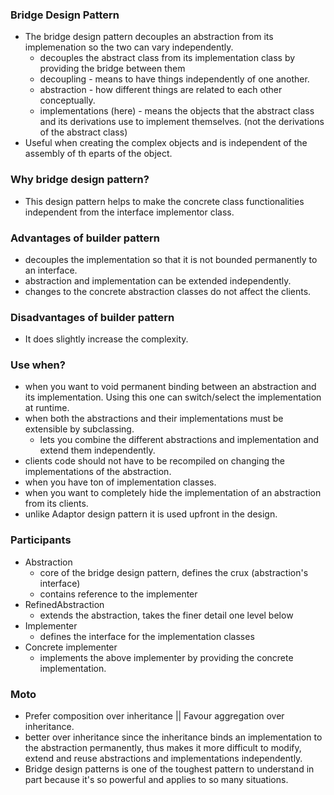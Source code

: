 ### Bridge Design Pattern
* The bridge design pattern decouples an abstraction from its implemenation so the two can vary independently.
    * decouples the abstract class from its implementation class by providing the bridge between them
    * decoupling - means to have things independently of one another.
    * abstraction - how different things are related to each other conceptually.
    * implementations (here) - means the objects that the abstract class and its derivations use to implement themselves. (not the derivations of the abstract class)
* Useful when creating the complex objects and is independent of the assembly of th eparts of the object.

### Why bridge design pattern?
* This design pattern helps to make the concrete class functionalities independent from the interface implementor class.

### Advantages of builder pattern
* decouples the implementation so that it is not bounded permanently to an interface.
* abstraction and implementation can be extended independently.
* changes to the concrete abstraction classes do not affect the clients.

### Disadvantages of builder pattern
* It does slightly increase the complexity.

### Use when?
* when you want to void permanent binding between an abstraction and its implementation. Using this one can switch/select the implementation at runtime.
* when both the abstractions and their implementations must be extensible by subclassing.
    * lets you combine the different abstractions and implementation and extend them independently.   
* clients code should not have to be recompiled on changing the implementations of the abstraction.
* when you have ton of implementation classes.
* when you want to completely hide the implementation of an abstraction from its clients.
* unlike Adaptor design pattern it is used upfront in the design.

### Participants
* Abstraction 
    * core of the bridge design pattern, defines the crux (abstraction's interface)
    * contains reference to the implementer
* RefinedAbstraction 
    * extends the abstraction, takes the finer detail one level below
* Implementer
    * defines the interface for the implementation classes 
* Concrete implementer 
    * implements the above implementer by providing the concrete implementation.

### Moto
* Prefer composition over inheritance || Favour aggregation over inheritance.
* better over inheritance since the inheritance binds an implementation to the abstraction permanently, thus makes it more difficult to modify, extend and reuse abstractions and implementations independently.
* Bridge design patterns is one of the toughest pattern to understand in part because it's so powerful and applies to so many situations.